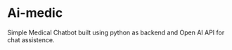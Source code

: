 # Ai-medic

Simple Medical Chatbot built using python as backend and Open AI API for chat assistence.
